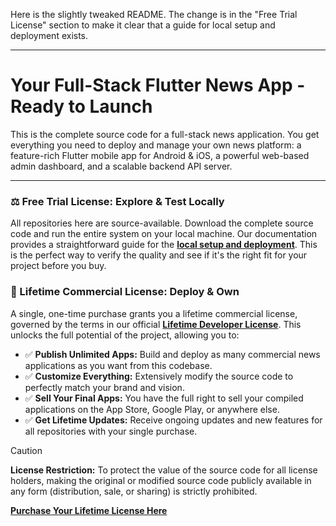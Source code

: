 Here is the slightly tweaked README. The change is in the "Free Trial License" section to make it clear that a guide for local setup and deployment exists.

---

# Your Full-Stack Flutter News App - Ready to Launch

This is the complete source code for a full-stack news application. You get everything you need to deploy and manage your own news platform: a feature-rich Flutter mobile app for Android & iOS, a powerful web-based admin dashboard, and a scalable backend API server.

---

### ⚖️ Free Trial License: Explore & Test Locally

All repositories here are source-available. Download the complete source code and run the entire system on your local machine. Our documentation provides a straightforward guide for the **[local setup and deployment](https://flutter-news-app-full-source-code.github.io/docs/)**. This is the perfect way to verify the quality and see if it's the right fit for your project before you buy.

### 💼 Lifetime Commercial License: Deploy & Own

A single, one-time purchase grants you a lifetime commercial license, governed by the terms in our official **[Lifetime Developer License](https://github.com/flutter-news-app-full-source-code/.github/blob/main/LIFETIME_DEVELOPER_LICENSE.md)**. This unlocks the full potential of the project, allowing you to:

*   ✅ **Publish Unlimited Apps:** Build and deploy as many commercial news applications as you want from this codebase.
*   ✅ **Customize Everything:** Extensively modify the source code to perfectly match your brand and vision.
*   ✅ **Sell Your Final Apps:** You have the full right to sell your compiled applications on the App Store, Google Play, or anywhere else.
*   ✅ **Get Lifetime Updates:** Receive ongoing updates and new features for all repositories with your single purchase.

> [!CAUTION]
> **License Restriction:** To protect the value of the source code for all license holders, making the original or modified source code publicly available in any form (distribution, sale, or sharing) is strictly prohibited.

**[Purchase Your Lifetime License Here](https://github.com/sponsors/flutter-news-app-full-source-code)**
